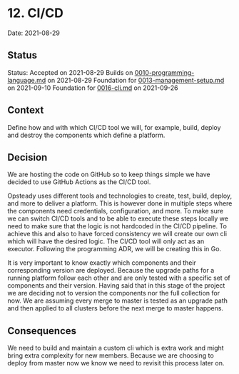 # 12. CI/CD

Date: 2021-08-29

## Status

Status: Accepted on 2021-08-29
Builds on [0010-programming-language.md](0010-programming-language.md) on 2021-08-29
Foundation for [0013-management-setup.md](0013-management-setup.md) on 2021-09-10
Foundation for [0016-cli.md](0016-cli.md) on 2021-09-26

## Context

Define how and with which CI/CD tool we will, for example, build, deploy and destroy the components which define a platform.

## Decision

We are hosting the code on GitHub so to keep things simple we have decided to use GitHub Actions as the CI/CD tool.

Opsteady uses different tools and technologies to create, test, build, deploy, and more to deliver a platform. This is however done in multiple steps where the components need credentials, configuration, and more. To make sure we can switch CI/CD tools and to be able to execute these steps locally we need to make sure that the logic is not hardcoded in the CI/CD pipeline. To achieve this and also to have forced consistency we will create our own cli which will have the desired logic. The CI/CD tool will only act as an executor. Following the programming ADR, we will be creating this in Go.

It is very important to know exactly which components and their corresponding version are deployed. Because the upgrade paths for a running platform follow each other and are only tested with a specific set of components and their version. Having said that in this stage of the project we are deciding not to version the components nor the full collection for now. We are assuming every merge to master is tested as an upgrade path and then applied to all clusters before the next merge to master happens.

## Consequences

We need to build and maintain a custom cli which is extra work and might bring extra complexity for new members. Because we are choosing to deploy from master now we know we need to revisit this process later on.
